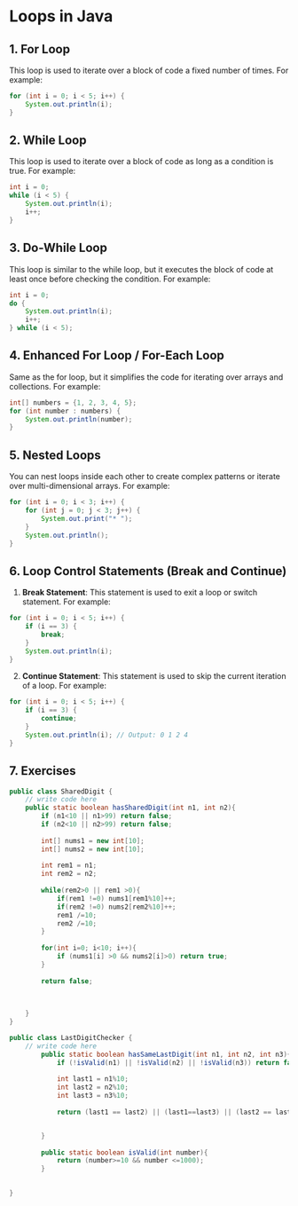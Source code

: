 # Loops in Java

## 1. For Loop

This loop is used to iterate over a block of code a fixed number of times. For example:

```java
for (int i = 0; i < 5; i++) {
    System.out.println(i);
}
```

## 2. While Loop

This loop is used to iterate over a block of code as long as a condition is true. For example:

```java
int i = 0;
while (i < 5) {
    System.out.println(i);
    i++;
}
```

## 3. Do-While Loop

This loop is similar to the while loop, but it executes the block of code at least once before checking the condition. For example:

```java
int i = 0;
do {
    System.out.println(i);
    i++;
} while (i < 5);
```

## 4. Enhanced For Loop / For-Each Loop

Same as the for loop, but it simplifies the code for iterating over arrays and collections. For example:

```java
int[] numbers = {1, 2, 3, 4, 5};
for (int number : numbers) {
    System.out.println(number);
}
```

## 5. Nested Loops

You can nest loops inside each other to create complex patterns or iterate over multi-dimensional arrays. For example:

```java
for (int i = 0; i < 3; i++) {
    for (int j = 0; j < 3; j++) {
        System.out.print("* ");
    }
    System.out.println();
} 
```

## 6. Loop Control Statements (Break and Continue)

1. **Break Statement**: This statement is used to exit a loop or switch statement. For example:

```java
for (int i = 0; i < 5; i++) {
    if (i == 3) {
        break;
    }
    System.out.println(i);
}
```

2. **Continue Statement**: This statement is used to skip the current iteration of a loop. For example:

```java
for (int i = 0; i < 5; i++) {
    if (i == 3) {
        continue;
    }
    System.out.println(i); // Output: 0 1 2 4
}
```

## 7. Exercises


```java
public class SharedDigit {
    // write code here
    public static boolean hasSharedDigit(int n1, int n2){
        if (n1<10 || n1>99) return false;
        if (n2<10 || n2>99) return false;
        
        int[] nums1 = new int[10];
        int[] nums2 = new int[10];
        
        int rem1 = n1;
        int rem2 = n2;
        
        while(rem2>0 || rem1 >0){
            if(rem1 !=0) nums1[rem1%10]++;
            if(rem2 !=0) nums2[rem2%10]++;
            rem1 /=10;
            rem2 /=10;
        }
        
        for(int i=0; i<10; i++){
            if (nums1[i] >0 && nums2[i]>0) return true;
        }
        
        return false;

        
        
    }
}
```

```java
public class LastDigitChecker {
    // write code here
        public static boolean hasSameLastDigit(int n1, int n2, int n3){
            if (!isValid(n1) || !isValid(n2) || !isValid(n3)) return false;
            
            int last1 = n1%10;
            int last2 = n2%10;
            int last3 = n3%10;
            
            return (last1 == last2) || (last1==last3) || (last2 == last3); 


        }
        
        public static boolean isValid(int number){
            return (number>=10 && number <=1000);
        }

            
}
